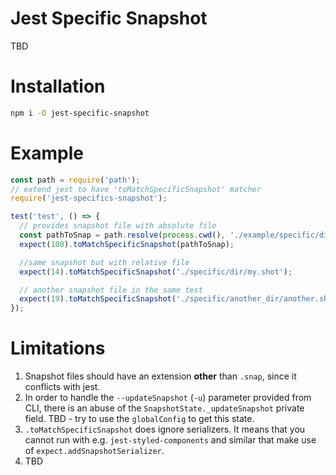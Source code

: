 # Jest Specific Snapshot #

TBD

# Installation #

```sh
npm i -D jest-specific-snapshot 
```

# Example #

```js
const path = require('path');
// extend jest to have 'toMatchSpecificSnapshot' matcher
require('jest-specifics-snapshot');

test('test', () => {
  // provides snapshot file with absolute file
  const pathToSnap = path.resolve(process.cwd(), './example/specific/dir/my.shot');
  expect(100).toMatchSpecificSnapshot(pathToSnap);

  //same snapshot but with relative file
  expect(14).toMatchSpecificSnapshot('./specific/dir/my.shot');

  // another snapshot file in the same test
  expect(19).toMatchSpecificSnapshot('./specific/another_dir/another.shot');
});
```

# Limitations # 

1. Snapshot files should have an extension **other** than `.snap`, since it conflicts with jest.
2. In order to handle the `--updateSnapshot` (`-u`) parameter provided from CLI, there is an abuse of the `SnapshotState._updateSnapshot` private field. TBD - try to use the `globalConfig` to get this state. 
3. `.toMatchSpecificSnapshot` does ignore serializers. It means that you cannot run with e.g. `jest-styled-components` and similar that make use of `expect.addSnapshotSerializer`.
4. TBD
